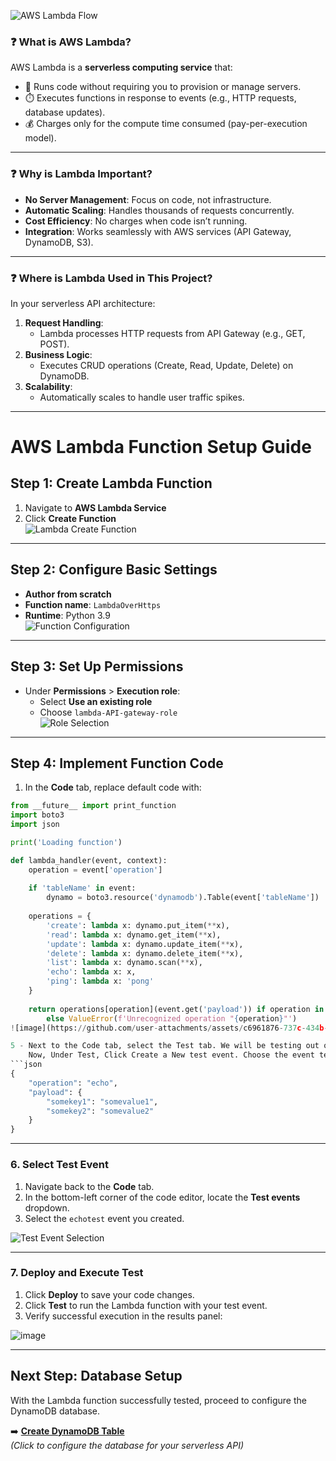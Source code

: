 ![AWS Lambda Flow](https://github.com/user-attachments/assets/46333ed7-288f-493a-bfe9-ab99a920848e)  


### ❓ **What is AWS Lambda?**  
AWS Lambda is a **serverless computing service** that:  
- 🚀 Runs code without requiring you to provision or manage servers.  
- ⏱️ Executes functions in response to events (e.g., HTTP requests, database updates).  
- 💰 Charges only for the compute time consumed (pay-per-execution model).  

---

### ❓ **Why is Lambda Important?**  
- **No Server Management**: Focus on code, not infrastructure.  
- **Automatic Scaling**: Handles thousands of requests concurrently.  
- **Cost Efficiency**: No charges when code isn’t running.  
- **Integration**: Works seamlessly with AWS services (API Gateway, DynamoDB, S3).  

---

### ❓ **Where is Lambda Used in This Project?**  
In your serverless API architecture:  
1. **Request Handling**:  
   - Lambda processes HTTP requests from API Gateway (e.g., GET, POST).  
2. **Business Logic**:  
   - Executes CRUD operations (Create, Read, Update, Delete) on DynamoDB.  
3. **Scalability**:  
   - Automatically scales to handle user traffic spikes.  


---
# AWS Lambda Function Setup Guide

## Step 1: Create Lambda Function
1. Navigate to **AWS Lambda Service**
2. Click **Create Function**  
![Lambda Create Function](https://github.com/user-attachments/assets/f8a3c0c3-8781-4446-95fa-a5b3e5e68d4f)

---

## Step 2: Configure Basic Settings
- **Author from scratch**
- **Function name**: `LambdaOverHttps`
- **Runtime**: Python 3.9  
![Function Configuration](https://github.com/user-attachments/assets/75c90ca1-4adb-4145-a8f7-5164f6df9785)

---

## Step 3: Set Up Permissions
- Under **Permissions** > **Execution role**:
  - Select **Use an existing role**
  - Choose `lambda-API-gateway-role`  
![Role Selection](https://github.com/user-attachments/assets/d4963941-4311-4f97-8a4f-787a047d746b)

---

## Step 4: Implement Function Code
1. In the **Code** tab, replace default code with:
```python
from __future__ import print_function
import boto3
import json

print('Loading function')

def lambda_handler(event, context):
    operation = event['operation']
    
    if 'tableName' in event:
        dynamo = boto3.resource('dynamodb').Table(event['tableName'])
    
    operations = {
        'create': lambda x: dynamo.put_item(**x),
        'read': lambda x: dynamo.get_item(**x),
        'update': lambda x: dynamo.update_item(**x),
        'delete': lambda x: dynamo.delete_item(**x),
        'list': lambda x: dynamo.scan(**x),
        'echo': lambda x: x,
        'ping': lambda x: 'pong'
    }
    
    return operations[operation](event.get('payload')) if operation in operations \
        else ValueError(f'Unrecognized operation "{operation}"')
![image](https://github.com/user-attachments/assets/c6961876-737c-434b-986a-d1b6755a5c17)  

5 - Next to the Code tab, select the Test tab. We will be testing out our lambda function. 
    Now, Under Test, Click Create a New test event. Choose the event template as hello-world and the event name as echotest, paste the below JSON file and click save.  
```json
{
    "operation": "echo",
    "payload": {
        "somekey1": "somevalue1",
        "somekey2": "somevalue2"
    }
}
```
---

### 6. Select Test Event
1. Navigate back to the **Code** tab.  
2. In the bottom-left corner of the code editor, locate the **Test events** dropdown.  
3. Select the `echotest` event you created.  

![Test Event Selection](https://github.com/user-attachments/assets/a061ff0a-ada8-40af-8700-55cf09af9a2a)  

---

### 7. Deploy and Execute Test
1. Click **Deploy** to save your code changes.  
2. Click **Test** to run the Lambda function with your test event.  
3. Verify successful execution in the results panel:  

![image](https://github.com/user-attachments/assets/68d41ce6-baa0-4e0c-acb4-b420ac73ba27)

---

## Next Step: Database Setup  
With the Lambda function successfully tested, proceed to configure the DynamoDB database.  

➡️ **[Create DynamoDB Table](dynamodb-setup.md)**  
*(Click to configure the database for your serverless API)*  
